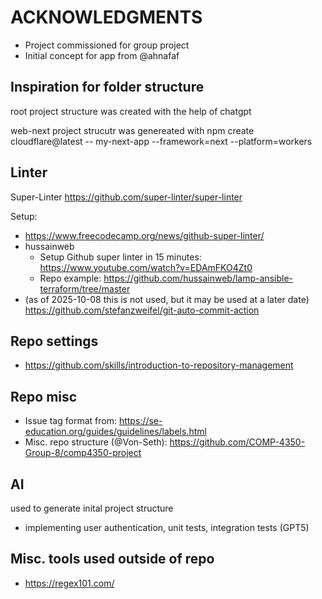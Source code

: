 # ACKNOWLEDGMENTS

- Project commissioned for group project
- Initial concept for app from @ahnafaf

## Inspiration for folder structure

root project structure was created with the help of chatgpt

web-next project strucutr was genereated with npm create cloudflare@latest -- my-next-app --framework=next --platform=workers

## Linter

Super-Linter <https://github.com/super-linter/super-linter>

Setup:

- <https://www.freecodecamp.org/news/github-super-linter/>
- hussainweb
  - Setup Github super linter in 15 minutes: <https://www.youtube.com/watch?v=EDAmFKO4Zt0>
  - Repo example: <https://github.com/hussainweb/lamp-ansible-terraform/tree/master>
- (as of 2025-10-08 this is not used, but it may be used at a later date) <https://github.com/stefanzweifel/git-auto-commit-action>

## Repo settings

- <https://github.com/skills/introduction-to-repository-management>

## Repo misc

- Issue tag format from: <https://se-education.org/guides/guidelines/labels.html>
- Misc. repo structure (@Von-Seth): <https://github.com/COMP-4350-Group-8/comp4350-project>

## AI

used to generate inital project structure

- implementing user authentication, unit tests, integration tests (GPT5)

## Misc. tools used outside of repo

- <https://regex101.com/>
